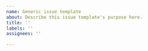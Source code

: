 ```yaml
---
name: Generic issue template
about: Describe this issue template's purpose here.
title: ''
labels: ''
assignees: ''

---
```



